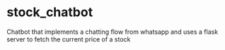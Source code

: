# stock_chatbot
Chatbot that implements a chatting flow from whatsapp and uses a flask server to fetch the current price of a stock
